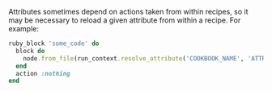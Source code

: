Attributes sometimes depend on actions taken from within recipes, so it
may be necessary to reload a given attribute from within a recipe. For
example:

```ruby
ruby_block 'some_code' do
  block do
    node.from_file(run_context.resolve_attribute('COOKBOOK_NAME', 'ATTR_FILE'))
  end
  action :nothing
end
```
